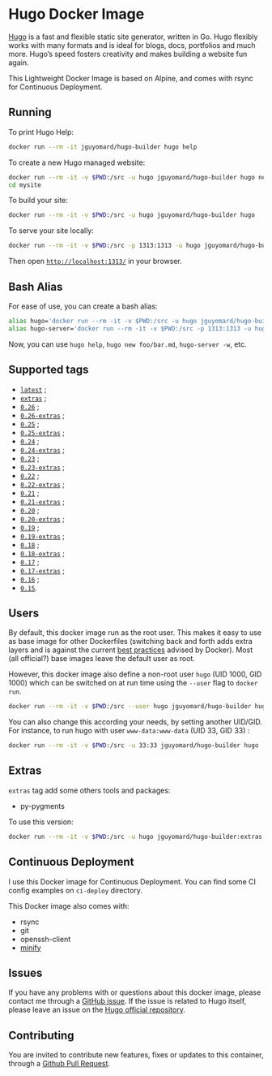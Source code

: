 # Hugo Docker Image

[Hugo](https://gohugo.io/) is a fast and flexible static site generator, written in Go. 
Hugo flexibly works with many formats and is ideal for blogs, docs, portfolios and much more. 
Hugo’s speed fosters creativity and makes building a website fun again.

This Lightweight Docker Image is based on Alpine, and comes with rsync for Continuous Deployment.

## Running

To print Hugo Help:

```bash
docker run --rm -it jguyomard/hugo-builder hugo help
```

To create a new Hugo managed website:

```bash
docker run --rm -it -v $PWD:/src -u hugo jguyomard/hugo-builder hugo new site mysite
cd mysite
```

To build your site:
 
```bash
docker run --rm -it -v $PWD:/src -u hugo jguyomard/hugo-builder hugo
```

To serve your site locally:

```bash
docker run --rm -it -v $PWD:/src -p 1313:1313 -u hugo jguyomard/hugo-builder hugo server -w --bind=0.0.0.0
```

Then open [`http://localhost:1313/`](http://localhost:1313/) in your browser.

## Bash Alias

For ease of use, you can create a bash alias:

```bash
alias hugo='docker run --rm -it -v $PWD:/src -u hugo jguyomard/hugo-builder hugo'
alias hugo-server='docker run --rm -it -v $PWD:/src -p 1313:1313 -u hugo jguyomard/hugo-builder hugo server --bind 0.0.0.0'
```

Now, you can use `hugo help`, `hugo new foo/bar.md`, `hugo-server -w`, etc.


## Supported tags

* [`latest`](https://github.com/jguyomard/docker-hugo/blob/master/Dockerfile) ;
* [`extras`](https://github.com/jguyomard/docker-hugo/blob/master/extras/Dockerfile) ;
* [`0.26`](https://github.com/jguyomard/docker-hugo/blob/v0.26/Dockerfile) ;
* [`0.26-extras`](https://github.com/jguyomard/docker-hugo/blob/v0.26/extras/Dockerfile) ;
* [`0.25`](https://github.com/jguyomard/docker-hugo/blob/v0.25/Dockerfile) ;
* [`0.25-extras`](https://github.com/jguyomard/docker-hugo/blob/v0.25/extras/Dockerfile) ;
* [`0.24`](https://github.com/jguyomard/docker-hugo/blob/v0.24/Dockerfile) ;
* [`0.24-extras`](https://github.com/jguyomard/docker-hugo/blob/v0.24/extras/Dockerfile) ;
* [`0.23`](https://github.com/jguyomard/docker-hugo/blob/v0.23/Dockerfile) ;
* [`0.23-extras`](https://github.com/jguyomard/docker-hugo/blob/v0.23/extras/Dockerfile) ;
* [`0.22`](https://github.com/jguyomard/docker-hugo/blob/v0.22/Dockerfile) ;
* [`0.22-extras`](https://github.com/jguyomard/docker-hugo/blob/v0.22/extras/Dockerfile) ;
* [`0.21`](https://github.com/jguyomard/docker-hugo/blob/v0.21/Dockerfile) ;
* [`0.21-extras`](https://github.com/jguyomard/docker-hugo/blob/v0.21/extras/Dockerfile) ;
* [`0.20`](https://github.com/jguyomard/docker-hugo/blob/v0.20/Dockerfile) ;
* [`0.20-extras`](https://github.com/jguyomard/docker-hugo/blob/v0.20/extras/Dockerfile) ;
* [`0.19`](https://github.com/jguyomard/docker-hugo/blob/v0.19/Dockerfile) ;
* [`0.19-extras`](https://github.com/jguyomard/docker-hugo/blob/v0.19/extras/Dockerfile) ;
* [`0.18`](https://github.com/jguyomard/docker-hugo/blob/v0.18/Dockerfile) ;
* [`0.18-extras`](https://github.com/jguyomard/docker-hugo/blob/v0.18/extras/Dockerfile) ;
* [`0.17`](https://github.com/jguyomard/docker-hugo/blob/v0.17/Dockerfile) ;
* [`0.17-extras`](https://github.com/jguyomard/docker-hugo/blob/v0.17/extras/Dockerfile) ;
* [`0.16`](https://github.com/jguyomard/docker-hugo/blob/v0.16/Dockerfile) ;
* [`0.15`](https://github.com/jguyomard/docker-hugo/blob/v0.15/Dockerfile).


## Users

By default, this docker image run as the root user. This makes it easy to use as base image for other Dockerfiles (switching back and forth adds extra layers and is against the current [best practices](https://docs.docker.com/engine/userguide/eng-image/dockerfile_best-practices/#user) advised by Docker). Most (all official?) base images leave the default user as root.

However, this docker image also define a non-root user `hugo` (UID 1000, GID 1000) which can be switched on at run time using the `--user` flag to `docker run`.

```bash
docker run --rm -it -v $PWD:/src --user hugo jguyomard/hugo-builder hugo
```

You can also change this according your needs, by setting another UID/GID. For instance, to run hugo with user `www-data:www-data` (UID 33, GID 33) :

```bash
docker run --rm -it -v $PWD:/src -u 33:33 jguyomard/hugo-builder hugo
```


## Extras

`extras` tag add some others tools and packages:

* py-pygments

To use this version:

```bash
docker run --rm -it -v $PWD:/src -u hugo jguyomard/hugo-builder:extras hugo
```


## Continuous Deployment

I use this Docker image for Continuous Deployment. You can find some CI config examples on `ci-deploy` directory.

This Docker image also comes with:

- rsync
- git
- openssh-client
- [minify](https://github.com/tdewolff/minify)


## Issues

If you have any problems with or questions about this docker image, please contact me through a [GitHub issue](https://github.com/jguyomard/docker-hugo/issues). 
If the issue is related to Hugo itself, please leave an issue on the [Hugo official repository](https://github.com/spf13/hugo).


## Contributing

You are invited to contribute new features, fixes or updates to this container, through a [Github Pull Request](https://github.com/jguyomard/docker-hugo/pulls).
